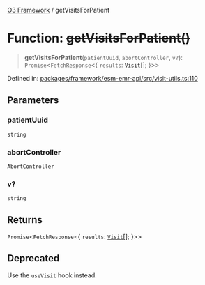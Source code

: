 [O3 Framework](../API.md) / getVisitsForPatient

# Function: ~~getVisitsForPatient()~~

> **getVisitsForPatient**(`patientUuid`, `abortController`, `v?`): `Promise`\<`FetchResponse`\<\{ `results`: [`Visit`](../interfaces/Visit.md)[]; \}\>\>

Defined in: [packages/framework/esm-emr-api/src/visit-utils.ts:110](https://github.com/openmrs/openmrs-esm-core/blob/18d2874f03a33a6ab8295af0e87ac97fdd150718/packages/framework/esm-emr-api/src/visit-utils.ts#L110)

## Parameters

### patientUuid

`string`

### abortController

`AbortController`

### v?

`string`

## Returns

`Promise`\<`FetchResponse`\<\{ `results`: [`Visit`](../interfaces/Visit.md)[]; \}\>\>

## Deprecated

Use the `useVisit` hook instead.
